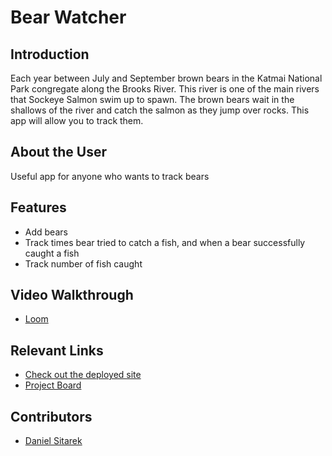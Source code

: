 # Bear Watcher
## Introduction
Each year between July and September brown bears in the Katmai National Park congregate along the Brooks River.  This river is one of the main rivers that Sockeye Salmon swim up to spawn.  The brown bears wait in the shallows of the river and catch the salmon as they jump over rocks. This app will allow you to track them.

## About the User 
Useful app for anyone who wants to track bears
## Features
- Add bears
- Track times bear tried to catch a fish, and when a bear successfully caught a fish
- Track number of fish caught
## Video Walkthrough
- [Loom](https://www.loom.com/share/c69dce5846c54b40971a61d8ae02f566)
## Relevant Links 
- [Check out the deployed site](#your-link)
- [Project Board](#https://github.com/dsitarek/ASSIGNMENT-Bear-Watcher/projects/1)

## Contributors
- [Daniel Sitarek](https://github.com/dsitarek)